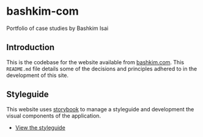 # bashkim-com

Portfolio of case studies by Bashkim Isai

## Introduction

This is the codebase for the website available from [bashkim.com](https://www.bashkim.com/). This `README.md` file details some of the decisions and principles adhered to in the development of this site.

## Styleguide

This website uses [storybook](https://storybook.js.org/) to manage a styleguide and development the visual components of the application.

- [View the styleguide](https://styleguide.bashkim.com/)
